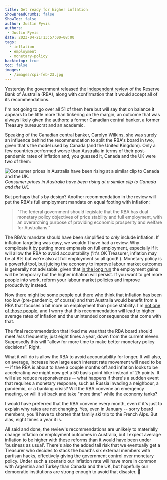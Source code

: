 ```yaml
---
title: Get ready for higher inflation
ShowBreadCrumbs: false
ShowToc: false
author: Justin Pyvis
authors: 
 - Justin Pyvis
date: 2023-04-21T13:57:00+08:00
tags:
  - inflation
  - employment
  - monetary-policy
backtotop: true
toc: false
images:
  - /images/cpi-feb-23.jpg
---
```

Yesterday the government released the [independent review](https://www.afr.com/politics/federal/all-51-recommendations-from-the-rba-review-20230420-p5d1vl) of the Reserve Bank of Australia (RBA), along with confirmation that it would accept all of its recommendations.

I'm not going to go over all 51 of them here but will say that on balance it appears to be little more than tinkering on the margin, an outcome that was always likely given the authors: a former Canadian central banker, a former Treasury bureaucrat and an academic. 

Speaking of the Canadian central banker, Carolyn Wilkins, she was surely an influence behind the recommendation to split the RBA's board in two, given that's the model used by Canada (and the United Kingdom). Only a few countries performed worse than Australia in terms of their post-pandemic rates of inflation and, you guessed it, Canada and the UK were two of them:

![Consumer prices in Australia have been rising at a similar clip to Canada and the UK.](/images/cpi-feb-23.jpg) *Consumer prices in Australia have been rising at a similar clip to Canada and the UK.*

But perhaps that's by design? Another recommendation in the review will put the RBA's full employment mandate on equal footing with inflation:

> "The federal government should legislate that the RBA has dual monetary policy objectives of price stability and full employment, with an overarching purpose of providing economic prosperity and welfare for Australians."

The RBA's mandate should have been simplified to *only* include inflation. If inflation targeting was easy, we wouldn't have had a review. Why complicate it by putting more emphasis on full employment, especially if it will allow the RBA to avoid accountability ('it's OK Treasurer, inflation may be at 8% but we're also at full employment so all good!'). Monetary policy is a powerful tool, but juicing the economy to improve labour market outcomes is generally not advisable, given that [in the long run](https://www.nobelprize.org/prizes/economic-sciences/1995/press-release/) the employment gains will be temporary but the higher inflation will persist. If you want to get more people into work, reform your labour market policies and improve productivity instead.

Now there might be some people out there who think that inflation has been too low (pre-pandemic, of course) and that Australia would benefit from a RBA that focuses a bit more on employment than price stability. I'm [not one of those people](/open-season-on-the-rba/), and I worry that this recommendation will lead to higher average rates of inflation and the unintended consequences that come with that.

The final recommendation that irked me was that the RBA board should meet *less* frequently; just eight times a year, down from the current eleven. Supposedly this will "allow for more time to make better monetary policy decisions". Right.

What it will do is allow the RBA to avoid accountability for longer. It will also, on average, increase how large each interest rate movement will need to be -- if the RBA is about to have a couple months off and inflation looks to be accelerating we might now get a 50 basis point hike instead of 25 points. It will also reduce responsiveness -- what happens if there's a sudden event that requires a monetary response, such as Russia invading a neighbour, a pandemic, or a banking crisis? Will the RBA convene an emergency meeting, or will it sit back and take "more time" while the economy tanks?

I would have preferred that the RBA convene every month, even if it's just to explain why rates are not changing. Yes, even in January -- sorry board members, you'll have to shorten that family ski trip to the French Alps. But alas, eight times a year it is.

All said and done, the review's recommendations are unlikely to materially change inflation or employment outcomes in Australia, but I expect average inflation to be higher with these reforms than it would have been under 'business as usual'. There's also the added tail risk that we eventually get a Treasurer who decides to stack the board's six external members with partisan hacks, effectively giving the government control over monetary policy. Under such a scenario our inflation rate will have more in common with Argentina and Turkey than Canada and the UK, but hopefully our democratic institutions are strong enough to avoid that disaster. 🤞